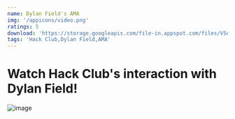```yaml
---
name: Dylan Field's AMA
img: '/appicons/video.png'
ratings: 5
download: 'https://storage.googleapis.com/file-in.appspot.com/files/VSqj2q-4PR.zip'
tags: 'Hack Club,Dylan Field,AMA'
---
```


# Watch Hack Club's interaction with Dylan Field!

<img src="../../screenshots/Dylan/ss1.png" alt="image" >
